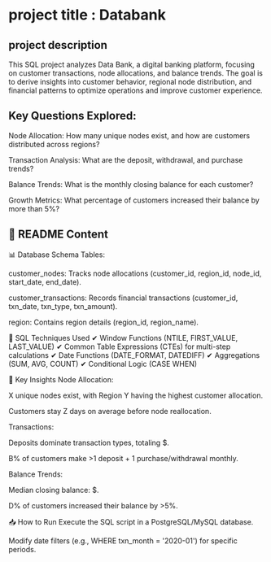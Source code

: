 # project title : Databank
## project description
This SQL project analyzes Data Bank, a digital banking platform, focusing on customer transactions, node allocations, and balance trends. The goal is to derive insights into customer behavior, regional node distribution, and financial patterns to optimize operations and improve customer experience.

## Key Questions Explored:
Node Allocation: How many unique nodes exist, and how are customers distributed across regions?

Transaction Analysis: What are the deposit, withdrawal, and purchase trends?

Balance Trends: What is the monthly closing balance for each customer?

Growth Metrics: What percentage of customers increased their balance by more than 5%?

## 📂 README Content
📊 Database Schema
Tables:

customer_nodes: Tracks node allocations (customer_id, region_id, node_id, start_date, end_date).

customer_transactions: Records financial transactions (customer_id, txn_date, txn_type, txn_amount).

region: Contains region details (region_id, region_name).

🔧 SQL Techniques Used
✔ Window Functions (NTILE, FIRST_VALUE, LAST_VALUE)
✔ Common Table Expressions (CTEs) for multi-step calculations
✔ Date Functions (DATE_FORMAT, DATEDIFF)
✔ Aggregations (SUM, AVG, COUNT)
✔ Conditional Logic (CASE WHEN)

🚀 Key Insights
Node Allocation:

X unique nodes exist, with Region Y having the highest customer allocation.

Customers stay Z days on average before node reallocation.

Transactions:

Deposits dominate transaction types, totaling $.

B% of customers make >1 deposit + 1 purchase/withdrawal monthly.

Balance Trends:

Median closing balance: $.

D% of customers increased their balance by >5%.

📥 How to Run
Execute the SQL script in a PostgreSQL/MySQL database.

Modify date filters (e.g., WHERE txn_month = '2020-01') for specific periods.

